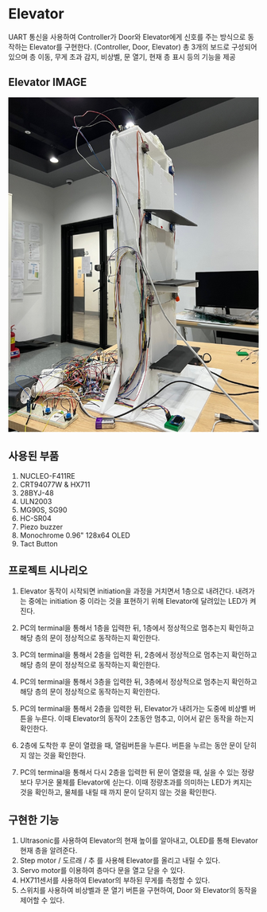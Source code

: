 # Elevator
UART 통신을 사용하여 Controller가 Door와 Elevator에게 신호를 주는 방식으로 동작하는 Elevator를 구현한다. (Controller, Door, Elevator) 총 3개의 보드로 구성되어 있으며 층 이동, 무게 초과 감지, 비상벨, 문 열기, 현재 층 표시 등의 기능을 제공

## Elevator IMAGE

<img src="img/elevator_img1.jpeg"/> 

## 사용된 부품

1. NUCLEO-F411RE
2. CRT94077W & HX711
3. 28BYJ-48
4. ULN2003
5. MG90S, SG90
6. HC-SR04 
7. Piezo buzzer 
8. Monochrome 0.96" 128x64 OLED
9. Tact Button 

## 프로젝트 시나리오

1. Elevator 동작이 시작되면 initiation을 과정을 거치면서 1층으로 내려간다. 내려가는 중에는 initiation 중 이라는 것을 표현하기 위해 Elevator에 달려있는 LED가 켜진다.

2. PC의 terminal을 통해서 1층을 입력한 뒤, 1층에서 정상적으로 멈추는지 확인하고 해당 층의 문이 정상적으로 동작하는지 확인한다.

3. PC의 terminal을 통해서 2층을 입력한 뒤, 2층에서 정상적으로 멈추는지 확인하고 해당 층의 문이 정상적으로 동작하는지 확인한다.

4. PC의 terminal을 통해서 3층을 입력한 뒤, 3층에서 정상적으로 멈추는지 확인하고 해당 층의 문이 정상적으로 동작하는지 확인한다.

5. PC의 terminal을 통해서 2층을 입력한 뒤, Elevator가 내려가는 도중에 비상벨 버튼을 누른다. 이때 Elevator의 동작이 2초동안 멈추고, 이어서 같은 동작을 하는지 확인한다.

6. 2층에 도착한 후 문이 열렸을 때, 열림버튼을 누른다. 버튼을 누르는 동안 문이 닫히지 않는 것을 확인한다.

7. PC의 terminal을 통해서 다시 2층을 입력한 뒤 문이 열렸을 때, 실을 수 있는 정량보다 무거운 물체를 Elevator에 싣는다. 이때 정량초과를 의미하는 LED가 켜지는 것을 확인하고, 물체를 내릴 때 까지 문이 닫히지 않는 것을 확인한다.

## 구현한 기능
1. Ultrasonic를 사용하여 Elevator의 현재 높이를 알아내고, OLED를 통해 Elevator 현재 층을 알려준다.
2. Step motor / 도르래 / 추 를 사용해 Elevator를 올리고 내릴 수 있다.
3. Servo motor를 이용하여 층마다 문을 열고 닫을 수 있다.
4. HX711센서를 사용하여 Elevator의 부하된 무게를 측정할 수 있다.
5. 스위치를 사용하여 비상벨과 문 열기 버튼을 구현하여, Door 와 Elevator의 동작을 제어할 수 있다.


